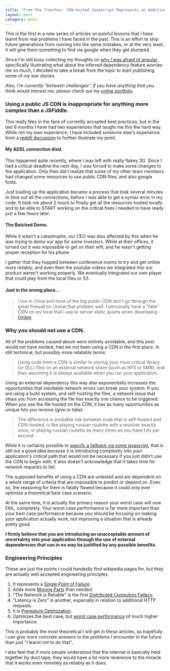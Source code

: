 ```yaml
---
title: 'From The Trenches: CDN-hosted JavaScript Represents an Additional Point of Failure'
layout: post
category: post
---
```

<div class='bs-callout-info bs-callout'>
This is the first in a new series of articles on painful lessons that I have learnt from real problems I have faced in the past.
This is an effort to stop future generations from running into the same mistakes, or at the very least, it will give them
something to find via google when they get stumped.
</div>

Since I'm still busy collecting my thoughts on [why I was afraid of angular](http://daemon.co.za/2014/03/why-wrong-to-be-afraid-angular),
specifically illustrating what about the inferred dependency feature worries me so much, I decided to take a break from the topic to start
publishing some of my war stories.

_Also, I'm currently "between challenges". 
If you have anything that you think would interest me,
please check out my [online portfolio](/portfolio)._

### Using a public JS CDN is inappropriate for anything more complex than a JSFiddle.

This really flies in the face of currently accepted best practices, but in the last 6 months I have
had two experiences that taught me this the hard way. While not my own experience, I have included
someone else's experience from a [reddit discussion](http://www.reddit.com/r/javascript/comments/1zsu7h/my_requirejs_itches_and_how_i_scratched_them/cfx7l40) to further illustrate my point.


#### My ADSL connection died.

This happened quite recently, where I was left with really flakey 3G. Since I had a critical deadline the next day, I was forced to make some changes to the application. Only then did I realize that
some of my other team members had changed some resources to use public CDN files, and also google fonts. 

Just loading up the application became a process that took several minutes to time out all the connections, before I was able to get a syntax error in my code. It took me about 2 hours to finally get all the resources hosted locally and to be able to START working on the critical fixes I needed to have ready just a few hours later.

#### The Botched Demo.

While it wasn't a catastrophe, our CEO was also affected by this when he was trying to demo our app for some investors. While at their offices, it turned out it was impossible
to get on their wifi, and he wasn't getting proper reception for his phone.

I gather that they hopped between conference rooms to try and get online more reliably,
and even then the youtube videos we integrated into our product weren't working properly. We eventually integrated our own player that could play from the local files or S3.

#### Just in the wrong place...

<blockquote>I live in china and most of the big public CDN don't go through the great firewall so i know that problem well. I personally have a "fake" CDN on my local that i use to server static assets when developing - <a href='http://www.reddit.com/user/0mbre'>0mbre</a></blockquote>

### Why you should not use a CDN.

All of the problems caused above were entirely avoidable, and this post would not have existed, had we not been using a CDN in the first place. In still technical, but possibly more relatable terms:

<blockquote>Using code from a CDN is similar to storing your most critical library (or DLL) files on an external network share (such as NFS or SMB), and then assuming it is always available when you run your application.</blockquote>

Using an external dependency this way also exponentially increases the opportunities that inevitable network errors can break your system. If you are using a build system,
and self-hosting the files, a network issue that stops you from accessing the file has exactly one chance to be triggered. When you use the file hosted on the CDN, it
has as many opportunities as unique hits you receive (give or take).

<blockquote>The difference in probable risk between code that is self-hosted and CDN-hosted, is like playing russian roulette with a revolver exactly once, or playing russian roulette as many times as you have hits per second.
</blockquote>

While it is certainly possible to [specify a fallback via some javascript](http://www.paulund.co.uk/fallback-on-local-jquery-if-cdn-fails), that is still not a good idea because
it is introducing complexity into your application's critical path that would not be necessary if you just didn't use the CDN to begin with. It also doesn't acknowledge that it
takes time for network requests to fail.

The supposed benefits of using a CDN are untested and are dependent on a whole range of criteria that are impossible to predict or depend on. Even so, the reasoning for them
is fatally flawed because it could only ever optimize a theoretical best case scenario.

At the same time, it is actually the primary reason your worst case will now FAIL, completely. Your worst case performance is far more important than your best case performance because you should be focusing on making your application actually work, not improving a situation that is already pretty good.

__I firmly believe that you are introducing an unacceptable amount of uncertainty into your application through the use of external dependencies that can in no way
be justified by any possible benefits.__

### Engineering Principles

These are just the points i could handedly find wikipedia pages for, but they are actually well accepted engineering principles.

1. It represents a [Single Point of Failure](http://en.wikipedia.org/wiki/Single_point_of_failure).
1. Adds more [Moving Parts](http://en.wikipedia.org/wiki/Moving_parts#Failure) than needed.
1. "The Network is Reliable" is the first [Distributed Computing Fallacy](http://en.wikipedia.org/wiki/Fallacies_of_Distributed_Computing).
1. "Latency is Zero" is another, especially in relation to additional HTTP requests.
1. It is [Premature Optimization](http://en.wikipedia.org/wiki/Program_optimization#When_to_optimize).
1. Optimizes the best case, but [worst case performance](http://en.wikipedia.org/wiki/Worst_case) of much higher importance.


This is probably the most theoretical I will get in these articles, so hopefully i can give more concrete answers to
the problems I encounter in the future than just "I learnt not to do that".

I also feel that if more people understood that the internet is basically held together by duct tape, they would have a lot more reverence to the miracle that it
works even remotely as reliably as it does.
